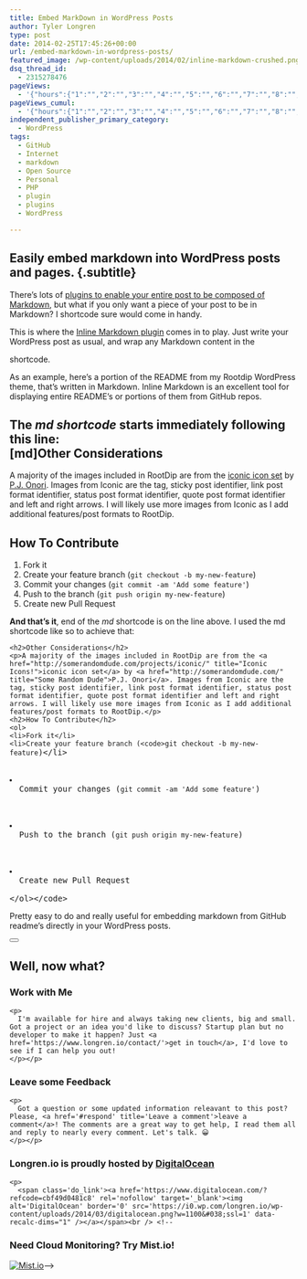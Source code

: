 ```yaml
---
title: Embed MarkDown in WordPress Posts
author: Tyler Longren
type: post
date: 2014-02-25T17:45:26+00:00
url: /embed-markdown-in-wordpress-posts/
featured_image: /wp-content/uploads/2014/02/inline-markdown-crushed.png
dsq_thread_id:
  - 2315278476
pageViews:
  - '{"hours":{"1":"","2":"","3":"","4":"","5":"","6":"","7":"","8":"","9":"","10":"","11":"","12":"","13":"","14":"","15":"","16":"","17":"","18":"","19":"","20":"","21":"","22":"","23":"","24":"","25":"","26":"","27":"","28":"","29":"","30":"","31":"","32":"","33":"","34":"","35":"","36":"","37":"","38":"","39":"","40":"","41":"","42":"","43":"","44":"","45":"","46":"","47":""},"days":{"2":"","3":"","4":"","5":"","6":"","7":"","8":"","9":"","10":"","11":"","12":"","13":"","14":""},"weeks":{"3":"","4":"","5":"","6":"","7":"","8":"","9":"","10":"","11":"","12":""},"months":{"4":"","5":"","6":"","7":"","8":"","9":"","10":"","11":"","12":"","13":"","14":"","15":"","16":"","17":"","18":"","19":"","20":"","21":"","22":"","23":"","24":""}}'
pageViews_cumul:
  - '{"hours":{"1":"","2":"","3":"","4":"","5":"","6":"","7":"","8":"","9":"","10":"","11":"","12":"","13":"","14":"","15":"","16":"","17":"","18":"","19":"","20":"","21":"","22":"","23":"","24":"","25":"","26":"","27":"","28":"","29":"","30":"","31":"","32":"","33":"","34":"","35":"","36":"","37":"","38":"","39":"","40":"","41":"","42":"","43":"","44":"","45":"","46":"","47":""},"days":{"2":"","3":"","4":"","5":"","6":"","7":"","8":"","9":"","10":"","11":"","12":"","13":"","14":""},"weeks":{"3":"","4":"","5":"","6":"","7":"","8":"","9":"","10":"","11":"","12":""},"months":{"4":"","5":"","6":"","7":"","8":"","9":"","10":"","11":"","12":"","13":"","14":"","15":"","16":"","17":"","18":"","19":"","20":"","21":"","22":"","23":"","24":""}}'
independent_publisher_primary_category:
  - WordPress
tags:
  - GitHub
  - Internet
  - markdown
  - Open Source
  - Personal
  - PHP
  - plugin
  - plugins
  - WordPress

---
```

## Easily embed markdown into WordPress posts and pages. {.subtitle}

There&#8217;s lots of [plugins to enable your entire post to be composed of Markdown][1], but what if you only want a piece of your post to be in Markdown? I shortcode sure would come in handy.

This is where the [Inline Markdown plugin][2] comes in to play. Just write your WordPress post as usual, and wrap any Markdown content in the <span class="lang:default decode:true  crayon-inline " ></p> 

<p>
  </span> shortcode.
</p>

<p>
  As an example, here&#8217;s a portion of the README from my Rootdip WordPress theme, that&#8217;s written in Markdown. Inline Markdown is an excellent tool for displaying entire README&#8217;s or portions of them from GitHub repos.
</p>

<h2>
  <strong>The <em>md shortcode</em> starts immediately following this line:</strong><br /> [md]Other Considerations
</h2>

<p>
  A majority of the images included in RootDip are from the <a href="http://somerandomdude.com/projects/iconic/" title="Iconic Icons!">iconic icon set</a> by <a href="http://somerandomdude.com/" title="Some Random Dude">P.J. Onori</a>. Images from Iconic are the tag, sticky post identifier, link post format identifier, status post format identifier, quote post format identifier and left and right arrows. I will likely use more images from Iconic as I add additional features/post formats to RootDip.
</p>

<h2>
  How To Contribute
</h2>

<ol>
  <li>
    Fork it
  </li>
  <li>
    Create your feature branch (<code>git checkout -b my-new-feature</code>)
  </li>
  <li>
    Commit your changes (<code>git commit -am 'Add some feature'</code>)
  </li>
  <li>
    Push to the branch (<code>git push origin my-new-feature</code>)
  </li>
  <li>
    Create new Pull Request
  </li>
</ol>

<p>
  <strong>And that&#8217;s it</strong>, end of the <em>md</em> shortcode is on the line above. I used the md shortcode like so to achieve that:
</p>

<pre><code>&lt;h2>Other Considerations&lt;/h2>
&lt;p>A majority of the images included in RootDip are from the &lt;a href="http://somerandomdude.com/projects/iconic/" title="Iconic Icons!">iconic icon set&lt;/a> by &lt;a href="http://somerandomdude.com/" title="Some Random Dude">P.J. Onori&lt;/a>. Images from Iconic are the tag, sticky post identifier, link post format identifier, status post format identifier, quote post format identifier and left and right arrows. I will likely use more images from Iconic as I add additional features/post formats to RootDip.&lt;/p>
&lt;h2>How To Contribute&lt;/h2>
&lt;ol>
&lt;li>Fork it&lt;/li>
&lt;li>Create your feature branch (&lt;code>git checkout -b my-new-feature</code>)&lt;/li>


<li>
  Commit your changes (<code>git commit -am 'Add some feature'</code>)
</li>


<li>
  Push to the branch (<code>git push origin my-new-feature</code>)
</li>


<li>
  Create new Pull Request
</li>
&lt;/ol>&lt;/code></pre>

<p>
  Pretty easy to do and really useful for embedding markdown from GitHub readme&#8217;s directly in your WordPress posts.
</p>

<div class="wpulike wpulike-default " >
  <div class="wp_ulike_general_class wp_ulike_is_not_liked">
    <button type="button"
					aria-label="Like Button"
					data-ulike-id="5392"
					data-ulike-nonce="42d11ebb5b"
					data-ulike-type="likeThis"
					data-ulike-template="wpulike-default"
					data-ulike-display-likers="0"
					data-ulike-disable-pophover="0"
					class="wp_ulike_btn wp_ulike_put_image wp_likethis_5392"></button><span class="count-box"></span>
  </div>
</div>

<p>
  <a href='#' class='later-button-el'></a>
</p>

<div class='what-next'>
  <h2>
    Well, now what?
  </h2>
  
  <div class='hire'>
    <h3>
      Work with Me
    </h3>
    
    <p>
      I'm available for hire and always taking new clients, big and small. Got a project or an idea you'd like to discuss? Startup plan but no developer to make it happen? Just <a href='https://www.longren.io/contact/'>get in touch</a>, I'd love to see if I can help you out!
    </p></p>
  </div>
  
  <div class='hire'>
    <h3>
      Leave some Feedback
    </h3>
    
    <p>
      Got a question or some updated information releavant to this post? Please, <a href='#respond' title='Leave a comment'>leave a comment</a>! The comments are a great way to get help, I read them all and reply to nearly every comment. Let's talk. 😀
    </p></p>
  </div>
  
  <div class='now-what-bottom-ad'>
    <h3>
      Longren.io is proudly hosted by <a href='https://www.digitalocean.com/?refcode=cbf49d0481c8'>DigitalOcean</a>
    </h3>
    
    <p>
      <span class='do_link'><a href='https://www.digitalocean.com/?refcode=cbf49d0481c8' rel='nofollow' target='_blank'><img alt='DigitalOcean' border='0' src='https://i0.wp.com/longren.io/wp-content/uploads/2014/03/digitalocean.png?w=1100&#038;ssl=1' data-recalc-dims="1" /></a></span><br /> <!--

<h3>Need Cloud Monitoring? Try Mist.io!</h3>

<span class='do_link'><a href='http://mist.io/?ref=tyler' rel='nofollow' target='_blank'><img alt='Mist.io' border='0' src='https://i0.wp.com/longren.io/wp-content/uploads/2014/04/mistio.jpg?w=1100&#038;ssl=1' data-recalc-dims="1"></a></span>--></div> </div>

 [1]: http://wordpress.org/plugins/wp-markdown/screenshots/
 [2]: http://wordpress.org/plugins/inline-markdown/
